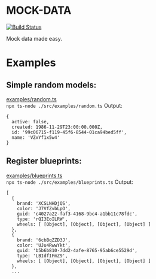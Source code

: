 

# MOCK-DATA

[![Build Status](https://travis-ci.org/elgervb/mock-data.svg?branch=master)](https://travis-ci.org/elgervb/mock-data)


Mock data made easy.


# Examples

## Simple random models:
[examples/random.ts](./src/examples/random.ts) <br>
`npx ts-node ./src/examples/random.ts`
Output:
```
{
  active: false,
  created: 1986-11-29T23:00:00.000Z,
  id: '99c06715-f119-45f6-8544-01ca94bed5ff',
  name: 'VZxYf1x5w4'
}
```

## Register blueprints:
[examples/blueprints.ts](./src/examples/blueprints.ts) <br>
`npx ts-node ./src/examples/blueprints.ts`
Output:
```
[
  {
    brand: 'XCSLNHDjQS',
    color: 'J7VfZvbLpO',
    guid: 'c4027a22-faf3-4168-9bc4-a1bb11c78fdc',
    type: 'rQI3EoILRW',
    wheels: [ [Object], [Object], [Object], [Object] ]
  },
  {
    brand: '6cbBqZZD3J',
    color: 'UJu4RwwYkt',
    guid: 'b5b6b810-7dd2-4afe-8765-95ab6ce5529d',
    type: 'LBIdfIFmZ9',
    wheels: [ [Object], [Object], [Object], [Object] ]
  },
  ...
```